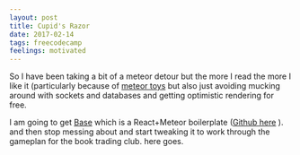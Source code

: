 ```yaml
---
layout: post
title: Cupid's Razor
date: 2017-02-14
tags: freecodecamp
feelings: motivated
---
```


So I have been taking a bit of a meteor detour but the more I read the more I like it (particularly because of [meteor toys](meteor.toys) but also just avoiding mucking around with sockets and databases and getting optimistic rendering for free.

I am going to get [Base](https://themeteorchef.com/blog/introducing-base-v4-0-0) which is a React+Meteor boilerplate ([Github here](https://github.com/themeteorchef/base) ). and then stop messing about and start tweaking it to work through the gameplan for the book trading club. here goes.
